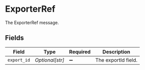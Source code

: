 # ExporterRef

The ExporterRef message.


## Fields

| Field               | Type                | Required            | Description         |
| ------------------- | ------------------- | ------------------- | ------------------- |
| `export_id`         | *Optional[str]*     | :heavy_minus_sign:  | The exportId field. |